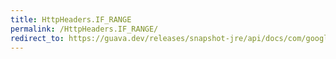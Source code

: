 ```yaml
---
title: HttpHeaders.IF_RANGE
permalink: /HttpHeaders.IF_RANGE/
redirect_to: https://guava.dev/releases/snapshot-jre/api/docs/com/google/common/net/HttpHeaders.html#IF_RANGE
---
```

